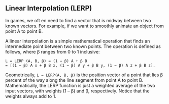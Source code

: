 ## Linear Interpolation (LERP)

In games, we oft en need to find a vector that is midway between two known vectors. For example, if we want to smoothly animate an object from point A to point B.

A linear interpolation is a simple mathematical operation that finds an intermediate point between two known points. The operation is defined as follows, where β ranges from 0 to 1 inclusive:
```
L = LERP (A, B, β) = (1 − β) A + β B
= [(1 − β) A x + β B x, (1 − β) A y + β B y, (1 − β) A z + β B z].
```

Geometrically, `L = LERP(A, B, β)` is the position vector of a point that lies β percent of the way along the line segment from point A to point B. Mathematically, the LERP function is just a weighted average of the two input vectors, with weights (1 – β) and β, respectively. Notice that the weights always add to 1.
